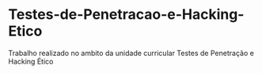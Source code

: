 # Testes-de-Penetracao-e-Hacking-Etico
Trabalho realizado no ambito da unidade curricular Testes de Penetração e Hacking Ético
